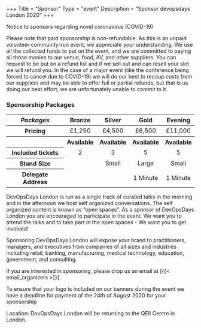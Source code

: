 +++
Title = "Sponsor"
Type = "event"
Description = "Sponsor devopsdays London 2020"
+++

<div class="col-md">
  <div class="alert alert-warning" role="alert">
    Notice to sponsors regarding novel coronavirus (COVID-19)
  </div>
  <p>Please note that paid sponsorship is non-refundable. As this is an unpaid volunteer community-run event, we appreciate your understanding. We use all the collected funds to put on the event, and we are committed to paying all those monies to our venue, food, AV, and other suppliers. You can request to be put on a refund list and if we sell out and can resell your slot we will refund you. In the case of a major event (like the conference being forced to cancel due to COVID-19) we will do our best to recoup costs from our suppliers and may be able to offer full or partial refunds, but that is us doing our best effort; we are unfortunately unable to commit to it.</p>
</div>

<div class="col-md">
 <h3>Sponsorship Packages</h3>
 <div class="table-responsive">
 <table class="table table-bordered table-hover table-responsive-md">
   <thead class="thead-light">
     <tr>
       <th scope="col">
         <i>Packages</i>
       </th>
       <th scope="col">
         <center>Bronze</center>
       </th>
       <th scope="col">
         <center>Silver</center>
       </th>
       <th scope="col">
         <center>Gold</center>
       </th>
       <th scope="col">
         <center>Evening</center>
       </th>
     </tr>
   </thead>
   <tbody>
     <tr>
       <th scope="row">Pricing</th>
       <td>
         <center>£1,250</center>
       </td>
       <td>
         <center>£4,500</center>
       </td>
       <td>
         <center>£6,500</center>
       </td>
       <td>
         <center>£11,000</center>
       </td>
     </tr>
     <tr>
       <th scope="row">&nbsp;</th>
       <th>
         <center><span class="badge badge-success">Available</span></center>
       </th>
       <th>
         <center><span class="badge badge-success">Available</span></center>
       </th>
       <th>
         <center><span class="badge badge-success">Available</span></center>
       </th>
       <th>
         <center><span class="badge badge-success">Available</span></center>
       </th>
     </tr>
     <tr>
       <th scope="row">Included tickets</td>
       <td>
         <center>2</center>
       </td>
       <td>
         <center>3</center>
       </td>
       <td>
         <center>5</center>
       </td>
       <td>
         <center>5</center>
       </td>
     </tr>
     <tr>
       <th scope="row">Stand Size</th>
       <td class="table-warning">
         <center>&nbsp;</center>
       </td>
       <td>
         <center>Small</center>
       </td>
       <td>
         <center>Large</center>
       </td>
       <td>
         <center>Small</center>
       </td>
     </tr>
     <tr>
       <th scope="row">Delegate Address</th>
       <td class="table-warning">
         <center>&nbsp;</center>
       </td>
       <td class="table-warning">
         <center>&nbsp;</center>
       </td>
       <td>
         <center>1 Minute</center>
       </td>
       <td>
         <center>1 Minute</center>
       </td>
     </tr>
   </tbody>
 </table>

  <p>DevOpsDays London is run as a single track of curated talks in the morning and in the afternoon we host self organized conversations. The self organized content is known as “open spaces”. As a sponsor of DevOpsDays London you are encouraged to participate in the event. We want you to attend the talks and to take part in the open spaces - We want you to get involved!</p>

  <p>Sponsoring DevOpsDays London will expose your brand to practitioners, managers, and executives
  from companies of all sizes and industries including retail, banking, manufacturing, medical technology,
  education, government, and consulting.</p>

  <p>If you are interested in sponsoring, please drop us an email at [{{< email_organizers >}}].</p>

  <p>To ensure that your logo is included on our banners during the event we have a deadline for payment of the 24th of August 2020 for your sponsorship</p>

  <p>Location: DevOpsDays London will be returning to the QEII Centre in London.</p>
</div>
